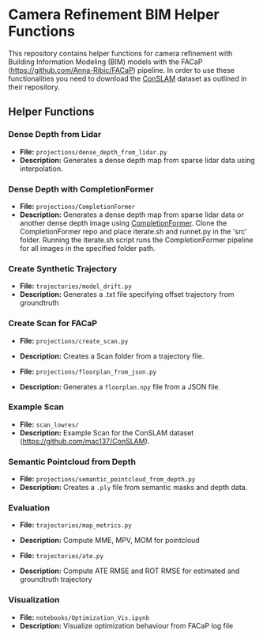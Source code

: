 # Camera Refinement BIM Helper Functions

This repository contains helper functions for camera refinement with Building Information Modeling (BIM) models with the FACaP (https://github.com/Anna-Ribic/FACaP) pipeline. In order to use these functionalities you need to download the [ConSLAM](https://github.com/mac137/ConSLAM) dataset as outlined in their repository.

## Helper Functions

### Dense Depth from Lidar
- **File:** `projections/dense_depth_from_lidar.py`
- **Description:** Generates a dense depth map from sparse lidar data using interpolation.

### Dense Depth with CompletionFormer
- **File:** `projections/CompletionFormer`
- **Description:** Generates a dense depth map from sparse lidar data or another dense depth image using [CompletionFormer](https://github.com/youmi-zym/CompletionFormer). Clone the CompletionFormer repo and place iterate.sh and runnet.py in the 'src' folder. Running the iterate.sh script runs the CompletionFormer pipeline for all images in the specified folder path.

### Create Synthetic Trajectory
- **File:** `trajectories/model_drift.py`
- **Description:** Generates a .txt file specifying offset trajectory from groundtruth

### Create Scan for FACaP 
- **File:** `projections/create_scan.py`
- **Description:** Creates a Scan folder from a trajectory file.

- **File:** `projections/floorplan_from_json.py`
- **Description:** Generates a `floorplan.npy` file from a JSON file.

### Example Scan
- **File:** `scan_lowres/`
- **Description:** Example Scan for the ConSLAM dataset (https://github.com/mac137/ConSLAM).

### Semantic Pointcloud from Depth
- **File:** `projections/semantic_pointcloud_from_depth.py`
- **Description:** Creates a `.ply` file from semantic masks and depth data.

### Evaluation
- **File:** `trajectories/map_metrics.py`
- **Description:** Compute MME, MPV, MOM for pointcloud

- **File:** `trajectories/ate.py`
- **Description:** Compute ATE RMSE and ROT RMSE for estimated and groundtruth trajectory

### Visualization
- **File:** `notebooks/Optimization_Vis.ipynb`
- **Description:** Visualize optimization behaviour from FACaP log file

